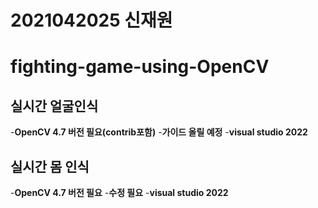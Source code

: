 # 2021042025 신재원
# fighting-game-using-OpenCV
## 실시간 얼굴인식
-__OpenCV 4.7 버전 필요(contrib포함)__
-__가이드 올릴 예정__
-__visual studio 2022__

## 실시간 몸 인식
-__OpenCV 4.7 버전 필요__
-__수정 필요__
-__visual studio 2022__